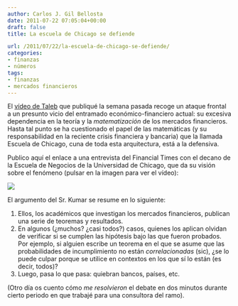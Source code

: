 ```yaml
---
author: Carlos J. Gil Bellosta
date: 2011-07-22 07:05:04+00:00
draft: false
title: La escuela de Chicago se defiende

url: /2011/07/22/la-escuela-de-chicago-se-defiende/
categories:
- finanzas
- números
tags:
- finanzas
- mercados financieros
---
```


El [vídeo de Taleb](http://www.datanalytics.com/blog/2011/07/15/nassim-taleb-y-el-problema-de-la-inferencia/) que publiqué la semana pasada recoge un ataque frontal a un presunto vicio del entramado económico-financiero actual: su excesiva dependencia en la teoría y la _matematización_ de los mercados financieros. Hasta tal punto se ha cuestionado el papel de las matemáticas (y su responsabilidad en la reciente crisis financiera y bancaria) que la llamada Escuela de Chicago, cuna de toda esta arquitectura, está a la defensiva.

Publico aquí el enlace a una entrevista del Financial Times con el decano de la Escuela de Negocios de la Universidad de Chicago, que da su visión sobre el fenómeno (pulsar en la imagen para ver el vídeo):


[![](/wp-uploads/2011/07/decano_escuela_de_chicago.jpg)
](http://video.ft.com/v/1044030606001/Chicago-School-defends-its-research)


El argumento del Sr. Kumar se resume en lo siguiente:



1. Ellos, los académicos que investigan los mercados financieros, publican una serie de teoremas y resultados.
2. En algunos (¿muchos? ¿casi todos?) casos, quienes los aplican olvidan de verificar si se cumplen las hipótesis bajo las que fueron probados. Por ejemplo, si alguien escribe un teorema en el que se asume que las probabilidades de incumplimiento no están _correlacionadas_ (sic), ¿se lo puede culpar porque se utilice en contextos en los que sí lo están (es decir, todos)?
3. Luego, pasa lo que pasa: quiebran bancos, países, etc.


(Otro día os cuento cómo _me resolvieron_ el debate en dos minutos durante cierto periodo en que trabajé para una consultora del ramo).
